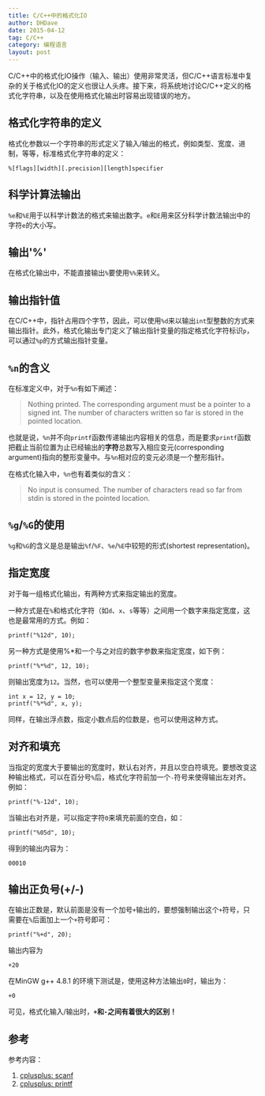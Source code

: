 ```yaml
---
title: C/C++中的格式化IO
author: DHDave
date: 2015-04-12
tag: C/C++
category: 编程语言
layout: post
---
```


C/C++中的格式化IO操作（输入、输出）使用非常灵活，但C/C++语言标准中复杂的关于格式化IO的定义也很让人头疼。接下来，将系统地讨论C/C++定义的格式化字符串，以及在使用格式化输出时容易出现错误的地方。

格式化字符串的定义
------------------

格式化参数以一个字符串的形式定义了输入/输出的格式，例如类型、宽度、进制，等等，标准格式化字符串的定义：

    %[flags][width][.precision][length]specifier

<!--more-->

科学计算法输出
---------------

`%e`和`%E`用于以科学计数法的格式来输出数字。`e`和`E`用来区分科学计数法输出中的字符`e`的大小写。

输出'%'
--------

在格式化输出中，不能直接输出`%`要使用`%%`来转义。

输出指针值
----------

在C/C++中，指针占用四个字节，因此，可以使用`%d`来以输出`int`型整数的方式来输出指针。此外，格式化输出专门定义了输出指针变量的指定格式化字符标识`p`，可以通过`%p`的方式输出指针变量。

`%n`的含义
----------

在标准定义中，对于`%n`有如下阐述：

> Nothing printed.
> The corresponding argument must be a pointer to a signed int.
> The number of characters written so far is stored in the pointed location.

也就是说，`%n`并不向`printf`函数传递输出内容相关的信息，而是要求`printf`函数把截止当前位置为止已经输出的**字符**总数写入相应变元(corresponding argument)指向的整形变量中。与`%n`相对应的变元必须是一个整形指针。

在格式化输入中，`%n`也有着类似的含义：

> No input is consumed.
> The number of characters read so far from stdin is stored in the pointed location.

`%g`/`%G`的使用
----------------

`%g`和`%G`的含义是总是输出`%f`/`%F`、`%e`/`%E`中较短的形式(shortest representation)。

指定宽度
---------

对于每一组格式化输出，有两种方式来指定输出的宽度。

一种方式是在`%`和格式化字符（如`d`、`x`、`s`等等）之间用一个数字来指定宽度，这也是最常用的方式。例如：

    printf("%12d", 10);

另一种方式是使用%*和一个与之对应的数字参数来指定宽度，如下例：

    printf("%*%d", 12, 10);

则输出宽度为`12`。当然，也可以使用一个整型变量来指定这个宽度：

    int x = 12, y = 10;
    printf("%*%d", x, y);

同样，在输出浮点数，指定小数点后的位数是，也可以使用这种方式。

对齐和填充
----------

当指定的宽度大于要输出的宽度时，默认右对齐，并且以空白符填充。要想改变这种输出格式，可以在百分号`%`后，格式化字符前加一个`-`符号来使得输出左对齐。例如：

    printf("%-12d", 10);

当输出右对齐是，可以指定字符`0`来填充前面的空白，如：

    printf("%05d", 10);

得到的输出内容为：

    00010

输出正负号(+/-)
----------------

在输出正数是，默认前面是没有一个加号`+`输出的，要想强制输出这个`+`符号，只需要在`%`后面加上一个`+`符号即可：

    printf("%+d", 20);

输出内容为

    +20

在MinGW g++ 4.8.1 的环境下测试是，使用这种方法输出`0`时，输出为：

    +0

可见，格式化输入/输出时，**`+`和`-`之间有着很大的区别！**

参考
----

参考内容：

1. [cplusplus: scanf](http://www.cplusplus.com/reference/cstdio/scanf/)
2. [cplusplus: printf](http://www.cplusplus.com/reference/cstdio/printf/)








